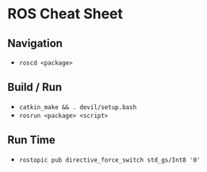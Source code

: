 # ROS Cheat Sheet

## Navigation
- `roscd <package>`

## Build / Run
- `catkin_make && . devil/setup.bash`
- `rosrun <package> <script>`


## Run Time
- `rostopic pub directive_force_switch std_gs/Int8 '0'`